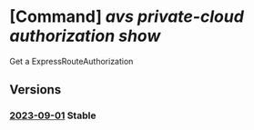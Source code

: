 # [Command] _avs private-cloud authorization show_

Get a ExpressRouteAuthorization

## Versions

### [2023-09-01](/Resources/mgmt-plane/L3N1YnNjcmlwdGlvbnMve30vcmVzb3VyY2Vncm91cHMve30vcHJvdmlkZXJzL21pY3Jvc29mdC5hdnMvcHJpdmF0ZWNsb3Vkcy97fS9hdXRob3JpemF0aW9ucy97fQ==/2023-09-01.xml) **Stable**

<!-- mgmt-plane /subscriptions/{}/resourcegroups/{}/providers/microsoft.avs/privateclouds/{}/authorizations/{} 2023-09-01 -->
